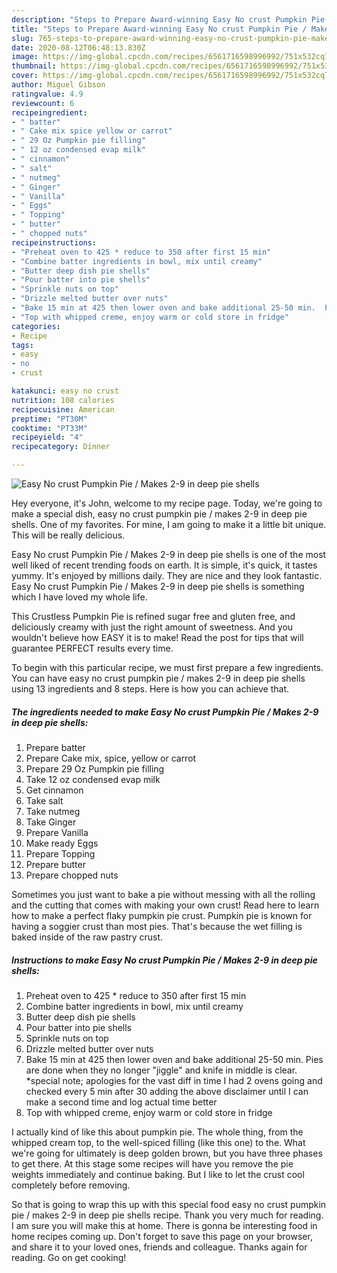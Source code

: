 ```yaml
---
description: "Steps to Prepare Award-winning Easy No crust Pumpkin Pie / Makes 2-9 in deep pie shells"
title: "Steps to Prepare Award-winning Easy No crust Pumpkin Pie / Makes 2-9 in deep pie shells"
slug: 765-steps-to-prepare-award-winning-easy-no-crust-pumpkin-pie-makes-2-9-in-deep-pie-shells
date: 2020-08-12T06:48:13.830Z
image: https://img-global.cpcdn.com/recipes/6561716598996992/751x532cq70/easy-no-crust-pumpkin-pie-makes-2-9-in-deep-pie-shells-recipe-main-photo.jpg
thumbnail: https://img-global.cpcdn.com/recipes/6561716598996992/751x532cq70/easy-no-crust-pumpkin-pie-makes-2-9-in-deep-pie-shells-recipe-main-photo.jpg
cover: https://img-global.cpcdn.com/recipes/6561716598996992/751x532cq70/easy-no-crust-pumpkin-pie-makes-2-9-in-deep-pie-shells-recipe-main-photo.jpg
author: Miguel Gibson
ratingvalue: 4.9
reviewcount: 6
recipeingredient:
- " batter"
- " Cake mix spice yellow or carrot"
- " 29 Oz Pumpkin pie filling"
- " 12 oz condensed evap milk"
- " cinnamon"
- " salt"
- " nutmeg"
- " Ginger"
- " Vanilla"
- " Eggs"
- " Topping"
- " butter"
- " chopped nuts"
recipeinstructions:
- "Preheat oven to 425 * reduce to 350 after first 15 min"
- "Combine batter ingredients in bowl, mix until creamy"
- "Butter deep dish pie shells"
- "Pour batter into pie shells"
- "Sprinkle nuts on top"
- "Drizzle melted butter over nuts"
- "Bake 15 min at 425 then lower oven and bake additional 25-50 min.  Pies are done when they no longer &#34;jiggle&#34; and knife in middle is clear.  *special note; apologies for the vast diff in time I had 2 ovens going and checked every 5 min after 30 adding the above disclaimer until I can make a second time and log actual time better"
- "Top with whipped creme, enjoy warm or cold store in fridge"
categories:
- Recipe
tags:
- easy
- no
- crust

katakunci: easy no crust 
nutrition: 108 calories
recipecuisine: American
preptime: "PT30M"
cooktime: "PT33M"
recipeyield: "4"
recipecategory: Dinner

---
```



![Easy No crust Pumpkin Pie / Makes 2-9 in deep pie shells](https://img-global.cpcdn.com/recipes/6561716598996992/751x532cq70/easy-no-crust-pumpkin-pie-makes-2-9-in-deep-pie-shells-recipe-main-photo.jpg)

Hey everyone, it's John, welcome to my recipe page. Today, we're going to make a special dish, easy no crust pumpkin pie / makes 2-9 in deep pie shells. One of my favorites. For mine, I am going to make it a little bit unique. This will be really delicious.

Easy No crust Pumpkin Pie / Makes 2-9 in deep pie shells is one of the most well liked of recent trending foods on earth. It is simple, it's quick, it tastes yummy. It's enjoyed by millions daily. They are nice and they look fantastic. Easy No crust Pumpkin Pie / Makes 2-9 in deep pie shells is something which I have loved my whole life.

This Crustless Pumpkin Pie is refined sugar free and gluten free, and deliciously creamy with just the right amount of sweetness. And you wouldn&#39;t believe how EASY it is to make! Read the post for tips that will guarantee PERFECT results every time.


To begin with this particular recipe, we must first prepare a few ingredients. You can have easy no crust pumpkin pie / makes 2-9 in deep pie shells using 13 ingredients and 8 steps. Here is how you can achieve that.

<!--inarticleads1-->

##### The ingredients needed to make Easy No crust Pumpkin Pie / Makes 2-9 in deep pie shells:

1. Prepare  batter
1. Prepare  Cake mix, spice, yellow or carrot
1. Prepare  29 Oz Pumpkin pie filling
1. Take  12 oz condensed evap milk
1. Get  cinnamon
1. Take  salt
1. Take  nutmeg
1. Take  Ginger
1. Prepare  Vanilla
1. Make ready  Eggs
1. Prepare  Topping
1. Prepare  butter
1. Prepare  chopped nuts


Sometimes you just want to bake a pie without messing with all the rolling and the cutting that comes with making your own crust! Read here to learn how to make a perfect flaky pumpkin pie crust. Pumpkin pie is known for having a soggier crust than most pies. That&#39;s because the wet filling is baked inside of the raw pastry crust. 

<!--inarticleads2-->

##### Instructions to make Easy No crust Pumpkin Pie / Makes 2-9 in deep pie shells:

1. Preheat oven to 425 * reduce to 350 after first 15 min
1. Combine batter ingredients in bowl, mix until creamy
1. Butter deep dish pie shells
1. Pour batter into pie shells
1. Sprinkle nuts on top
1. Drizzle melted butter over nuts
1. Bake 15 min at 425 then lower oven and bake additional 25-50 min.  Pies are done when they no longer &#34;jiggle&#34; and knife in middle is clear.  *special note; apologies for the vast diff in time I had 2 ovens going and checked every 5 min after 30 adding the above disclaimer until I can make a second time and log actual time better
1. Top with whipped creme, enjoy warm or cold store in fridge


I actually kind of like this about pumpkin pie. The whole thing, from the whipped cream top, to the well-spiced filling (like this one) to the. What we&#39;re going for ultimately is deep golden brown, but you have three phases to get there. At this stage some recipes will have you remove the pie weights immediately and continue baking. But I like to let the crust cool completely before removing. 

So that is going to wrap this up with this special food easy no crust pumpkin pie / makes 2-9 in deep pie shells recipe. Thank you very much for reading. I am sure you will make this at home. There is gonna be interesting food in home recipes coming up. Don't forget to save this page on your browser, and share it to your loved ones, friends and colleague. Thanks again for reading. Go on get cooking!
